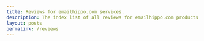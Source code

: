 ```yaml
---
title: Reviews for emailhippo.com services.
description: The index list of all reviews for emailhippo.com products and services.
layout: posts
permalink: /reviews
---
```

